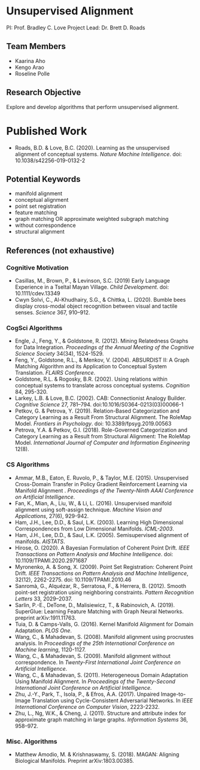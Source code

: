 # Unsupervised Alignment

PI: Prof. Bradley C. Love
Project Lead: Dr. Brett D. Roads

## Team Members
* Kaarina Aho
* Kengo Arao
* Roseline Polle

## Research Objective
Explore and develop algorithms that perform unsupervised alignment.

# Published Work
* Roads, B.D. & Love, B.C. (2020). Learning as the unsupervised alignment of conceptual systems. *Nature Machine Intelligence*. doi: 10.1038/s42256-019-0132-2

## Potential Keywords
* manifold alignment
* conceptual alignment
* point set registration
* feature matching
* graph matching OR approximate weighted subgraph matching
* without correspondence
* structural alignment

## References (not exhaustive)
### Cognitive Motivation
* Casillas, M., Brown, P., & Levinson, S.C. (2019) Early Language Experience in a Tseltal Mayan Village. *Child Development*. doi: 10.1111/cdev.13349
* Cwyn Solvi, C., Al-Khudhairy, S.G., & Chittka, L. (2020). Bumble bees display cross-modal object recognition between visual and tactile senses. *Science* 367, 910–912.

### CogSci Algorithms
* Engle, J., Feng, Y., & Goldstone, R. (2012). Mining Relatedness Graphs for Data Integration. *Proceedings of the Annual Meeting of the Cognitive Science Society* 34(34), 1524-1529.
* Feng, Y., Goldstone, R.L., & Menkov, V. (2004). ABSURDIST II: A Graph Matching Algorithm and its Application to Conceptual System Translation. *FLAIRS Conference*.
* Goldstone, R.L. & Rogosky, B.R. (2002). Using relations within conceptual systems to translate across conceptual systems. *Cognition* 84, 295-320.
* Larkey, L.B. & Love, B.C. (2002). CAB: Connectionist Analogy Builder. *Cognitive Science* 27, 781–794. doi:10.1016/S0364-0213(03)00066-1
* Petkov, G. & Petrova, Y. (2019). Relation-Based Categorization and Category Learning as a Result From Structural Alignment. The RoleMap Model. *Frontiers in Psychology*. doi: 10.3389/fpsyg.2019.00563
* Petrova, Y.A. & Petkov, G.I. (2018). Role-Governed Categorization and Category Learning as a Result from Structural Alignment: The RoleMap Model. *International Journal of Computer and Information Engineering* 12(8).

### CS Algorithms
* Ammar, M.B., Eaton, E. Ruvolo, P., & Taylor, M.E. (2015). Unsupervised Cross-Domain Transfer in Policy Gradient Reinforcement Learning via Manifold Alignment . *Proceedings of the Twenty-Ninth AAAI Conference on Artificial Intelligence*.
* Fan, K., Mian, A., Liu, W., & Li, L. (2016). Unsupervised manifold alignment using soft-assign technique. *Machine Vision and Applications*, 27(6), 929-942.
* Ham, J.H., Lee, D.D., & Saul, L.K. (2003). Learning High Dimensional Correspondences from Low Dimensional Manifolds. *ICML-2003*.
* Ham, J.H., Lee, D.D., & Saul, L.K. (2005). Semisupervised alignment of manifolds. *AISTATS*.
* Hirose, O. (2020). A Bayesian Formulation of Coherent Point Drift. *IEEE Transactions on Pattern Analysis and Machine Intelligence*. doi: 10.1109/TPAMI.2020.2971687
* Myronenko, A. & Song, X. (2009). Point Set Registration: Coherent Point Drift. *IEEE Transactions on Pattern Analysis and Machine Intelligence*, 32(12), 2262-2275. doi: 10.1109/TPAMI.2010.46
* Sanromà, G., Alquézar, R., Serratosa, F., & Herrera, B. (2012). Smooth point-set registration using neighboring constraints. *Pattern Recognition Letters* 33, 2029–2037.
* Sarlin, P.-E., DeTone, D., Malisiewicz, T., & Rabinovich, A. (2019). SuperGlue: Learning Feature Matching with Graph Neural Networks. preprint arXiv:1911.11763.
* Tuia, D. & Camps-Valls, G. (2016). Kernel Manifold Alignment for Domain Adaptation. *PLOS One*.
* Wang, C., & Mahadevan, S. (2008). Manifold alignment using procrustes analysis. In *Proceedings of the 25th International Conference on Machine learning*, 1120-1127.
* Wang, C., & Mahadevan, S. (2009). Manifold alignment without correspondence. In *Twenty-First International Joint Conference on Artificial Intelligence*.
* Wang, C., & Mahadevan, S. (2011). Heterogeneous Domain Adaptation Using Manifold Alignment. In *Proceedings of the Twenty-Second International Joint Conference on Artificial Intelligence*.
* Zhu, J.-Y., Park, T., Isola, P., & Efros, A.A. (2017). Unpaired Image-to-Image Translation using Cycle-Consistent Adversarial Networks. In *IEEE International Conference on Computer Vision*, 2223-2232.
* Zhu, L., Ng, W.K., & Cheng, J. (2011). Structure and attribute index for approximate graph matching in large graphs. *Information Systems* 36, 958–972.

### Misc. Algorithms
* Matthew Amodio, M. & Krishnaswamy, S. (2018). MAGAN: Aligning Biological Manifolds. Preprint arXiv:1803.00385.

